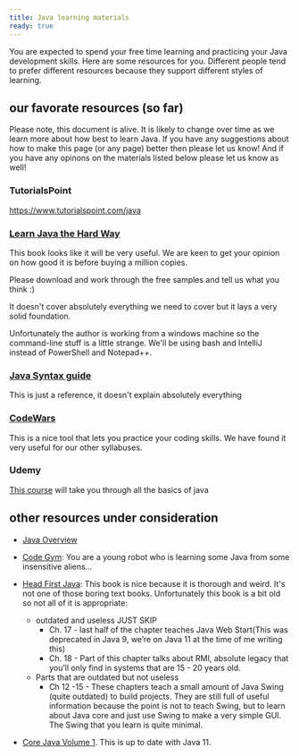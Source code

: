 ```yaml
---
title: Java learning materials
ready: true
---
```


You are expected to spend your free time learning and practicing your Java development skills. Here are some resources for you. Different people tend to prefer different resources because they support different styles of learning.

## our favorate resources (so far)

Please note, this document is alive. It is likely to change over time as we learn more about how best to learn Java. If you have any suggestions about how to make this page (or any page) better then please let us know! And if you have any opinons on the materials listed below please let us know as well!

### TutorialsPoint

https://www.tutorialspoint.com/java

### [Learn Java the Hard Way](https://learnjavathehardway.org/)

This book looks like it will be very useful. We are keen to get your opinion on how good it is before buying a million copies.

Please download and work through the free samples and tell us what you think :)

It doesn't cover absolutely everything we need to cover but it lays a very solid foundation.

Unfortunately the author is working from a windows machine so the command-line stuff is a little strange. We'll be using bash and IntelliJ instead of PowerShell and Notepad++.

### [Java Syntax guide](https://www.baeldung.com/java-syntax)

This is just a reference, it doesn't explain absolutely everything

### [CodeWars](https://www.codewars.com/)

This is a nice tool that lets you practice your coding skills. We have found it very useful for our other syllabuses.

### Udemy

[This course](https://www.udemy.com/course/introduction-to-programming-with-java) will take you through all the basics of java

## other resources under consideration

- [Java Overview](http://horstmann.com/corejava/java-an-overview/7Gosling.pdf)
- [Code Gym](https://codegym.cc/): You are a young robot who is learning some Java from some insensitive aliens...
- [Head First Java](http://ikucukkoc.baun.edu.tr/lectures/EMM3115/Head_First_Java.pdf): This book is nice because it is thorough and weird. It's not one of those boring text books. Unfortunately this book is a bit old so not all of it is appropriate:

  - outdated and useless JUST SKIP
    - Ch. 17 - last half of the chapter teaches Java Web Start(This was deprecated in Java 9, we’re on Java 11 at the time of me writing this)
    - Ch. 18 - Part of this chapter talks about RMI, absolute legacy that you’ll only find in systems that are 15 - 20 years old.
  - Parts that are outdated but not useless
    - Ch 12 -15 - These chapters teach a small amount of Java Swing (quite outdated) to build projects. They are still full of useful information because the point is not to teach Swing, but to learn about Java core and just use Swing to make a very simple GUI. The Swing that you learn is quite minimal.

- [Core Java Volume 1](https://learning.oreilly.com/library/view/Core+Java+Volume+I%E2%80%94Fundamentals,+Eleventh+Edition/9780135167199/preface.xhtml#preface). This is up to date with Java 11.
